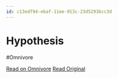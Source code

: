 ```yaml
---
id: c13edf94-ebaf-11ee-913c-23d5293bcc3d
---
```


# Hypothesis
#Omnivore

[Read on Omnivore](https://omnivore.app/me/hypothesis-18e7c757f00)
[Read Original](https://hypothes.is/a/B8-caOusEe6aEtsCM67IFQ)

